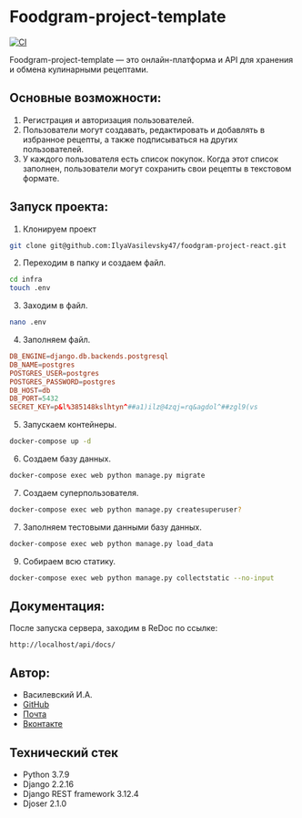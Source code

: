 # Foodgram-project-template

[![CI](https://github.com/IlyaVasilevsky47/foodgram-project-react/actions/workflows/main.yml/badge.svg?branch=main)](https://github.com/IlyaVasilevsky47/foodgram-project-react/actions/workflows/main.yml)





Foodgram-project-template — это онлайн-платформа и API для хранения и обмена кулинарными рецептами.

## Основные возможности:
1. Регистрация и авторизация пользователей.
2. Пользователи могут создавать, редактировать и добавлять в избранное рецепты, а также подписываться на других пользователей.
3. У каждого пользователя есть список покупок. Когда этот список заполнен, пользователи могут сохранить свои рецепты в текстовом формате.

## Запуск проекта:
1. Клонируем проект
```bash
git clone git@github.com:IlyaVasilevsky47/foodgram-project-react.git
```
2. Переходим в папку и создаем файл.
```bash
cd infra
touch .env
```
3. Заходим в файл.
```bash
nano .env
```
4. Заполняем файл.
```conf
DB_ENGINE=django.db.backends.postgresql
DB_NAME=postgres
POSTGRES_USER=postgres
POSTGRES_PASSWORD=postgres
DB_HOST=db
DB_PORT=5432
SECRET_KEY=p&l%385148kslhtyn^##a1)ilz@4zqj=rq&agdol^##zgl9(vs
```
5. Запускаем контейнеры.
```bash
docker-compose up -d
```
6. Создаем базу данных.
```bash
docker-compose exec web python manage.py migrate
```
7. Создаем суперпользователя.
```bash
docker-compose exec web python manage.py createsuperuser?
```
7. Заполняем тестовыми данными базу данных.
```bash
docker-compose exec web python manage.py load_data
```
9. Собираем всю статику.
```bash
docker-compose exec web python manage.py collectstatic --no-input
```

## Документация:
После запуска сервера, заходим в ReDoc по ссылке:
```url
http://localhost/api/docs/
```

## Автор:
- Василевский И.А.
- [GitHub](https://github.com/IlyaVasilevsky47)
- [Почта](vasilevskijila047@gmail.com)
- [Вконтакте](https://vk.com/ilya.vasilevskiy47)

## Технический стек
- Python 3.7.9
- Django 2.2.16
- Django REST framework 3.12.4
- Djoser 2.1.0
